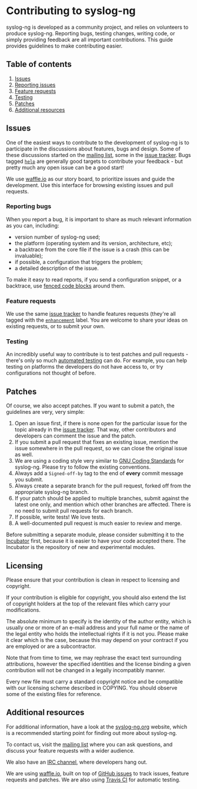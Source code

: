 # Contributing to syslog-ng

syslog-ng is developed as a community project, and relies on
volunteers to produce syslog-ng. Reporting bugs, testing changes,
writing code, or simply providing feedback are all important
contributions. This guide provides guidelines to make contributing
easier.

## Table of contents

1. [Issues](#issues)
 1. [Reporting issues](#reporting-issues)
 2. [Feature requests](#feature-requests)
 3. [Testing](#testing)
2. [Patches](#patches)
3. [Additional resources](#additional-resources)

## Issues

One of the easiest ways to contribute to the development of syslog-ng
is to participate in the discussions about features, bugs and design.
Some of these discussions started on the
[mailing list][ar:mailing-list], some in the
[issue tracker][ar:issue-tracker]. Bugs tagged
[`help`][ar:issues:help] are generally good targets to contribute your
feedback - but pretty much any open issue can be a good start!

We use [waffle.io][ar:waffle] as our story board, to prioritize issues
and guide the development. Use this interface for browsing existing
issues and pull requests.

### Reporting bugs

When you report a bug, it is important to share as much relevant
information as you can, including:
 * version number of syslog-ng used;
 * the platform (operating system and its version, architecture, etc);
 * a backtrace from the core file if the issue is a crash (this can be
invaluable);
 * if possible, a configuration that triggers the problem;
 * a detailed description of the issue.

To make it easy to read reports, if you send a configuration snippet,
or a backtrace, use
[fenced code blocks](https://help.github.com/articles/github-flavored-markdown#fenced-code-blocks)
around them.

### Feature requests

We use the same [issue tracker][ar:issue-tracker] to handle features
requests (they're all tagged with the
[`enhancement`](https://github.com/balabit/syslog-ng/labels/enhancement)
label. You are welcome to share your ideas on existing requests, or to
submit your own.

### Testing

An incredibly useful way to contribute is to test patches and pull
requests - there's only so much [automated testing][ar:travis] can do.
For example, you can help testing on platforms the developers do not
have access to, or try configurations not thought of before.

## Patches

Of course, we also accept patches. If you want to submit a patch, the
guidelines are very, very simple:

 1. Open an issue first, if there is none open for the particular
    issue for the topic already in the
    [issue tracker][ar:issue-tracker]. That way, other contributors
    and developers can comment the issue and the patch.
 2. If you submit a pull request that fixes an existing issue, mention
    the issue somewhere in the pull request, so we can close the
    original issue as well.
 3. We are using a coding style very similar to
    [GNU Coding Standards](https://www.gnu.org/prep/standards/standards.html#Writing-C)
    for syslog-ng. Please try to follow the existing conventions.
 4. Always add a `Signed-off-by` tag to the end of **every** commit
    message you submit.
 5. Always create a separate branch for the pull request, forked off
    from the appropriate syslog-ng branch.
 6. If your patch should be applied to multiple branches, submit
    against the latest one only, and mention which other branches are
    affected. There is no need to submit pull requests for each
    branch.
 7. If possible, write tests! We love tests.
 8. A well-documented pull request is much easier to review and merge.

Before submitting a separate module, please consider submitting it to
the [Incubator](https://github.com/balabit/syslog-ng-incubator) first,
because it is easier to have your code accepted there. The Incubator
is the repository of new and experimental modules.

## Licensing

Please ensure that your contribution is clean in respect to licensing and
copyright.

If your contribution is eligible for copyright, you should also extend the list
of copyright holders at the top of the relevant files which carry your
modifications.

The absolute minimum to specify is the identity of the author entity, which is
usually one or more of an e-mail address and your full name or the name of the
legal entity who holds the intellectual rights if it is not you.
Please make it clear which is the case, because this may depend on your
contract if you are employed or are a subcontractor.

Note that from time to time, we may rephrase the exact text surrounding
attributions, however the specified identities and the license binding a given
contribution will not be changed in a legally incompatibly manner.

Every new file must carry a standard copyright notice and be compatible with
our licensing scheme described in COPYING.
You should observe some of the existing files for reference.

## Additional resources

For additional information, have a look at the
[syslog-ng.org](http://www.syslog-ng.org/) website, which is a
recommended starting point for finding out more about syslog-ng.

To contact us, visit the [mailing list][ar:mailing-list] where you can
ask questions, and discuss your feature requests with a wider
audience.

We also have an [IRC channel][ar:irc], where developers hang out.

We are using [waffle.io][ar:waffle], built on top of
[GitHub issues][ar:issue-tracker] to track issues, feature requests
and patches. We are also using [Travis CI][ar:travis] for automatic
testing.

 [ar:irc]: irc://chat.freenode.net/#syslog-ng
 [ar:mailing-list]: http://lists.balabit.com/mailman/listinfo/syslog-ng
 [ar:issue-tracker]: https://github.com/balabit/syslog-ng/issues
 [ar:issues:help]: https://github.com/balabit/syslog-ng/labels/help
 [ar:waffle]: https://waffle.io/balabit/syslog-ng
 [ar:travis]: https://travis-ci.org/algernon/syslog-ng/
